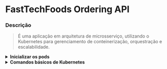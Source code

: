 # FastTechFoods Ordering API

### Descrição
> É uma aplicação em arquitetura de microsserviço, utilizando o Kubernetes para gerenciamento de conteinerização, orquestração e escalabilidade.


<details>
  <summary><strong>Inicializar os pods</strong></summary>
  
### Criar o Micro serviço
  ```
  kubectl apply -f .\k8s
  ```

** Demais serviços de insfraestrutura estão configurados na API Gateway

</details>

<details>
  <summary><strong>Comandos básicos de Kubernetes</strong></summary>

  ### Visualizar
  ```
  kubectl get secrets

  kubectl get pv,pvc

  kubectl get pods,deployment,svc
  
  kubectl get deployment,svc -l app=contact-api
  
  kubectl describe deployment/api-gateway
  
  kubectl logs pods/contact-persistence-9b887cd7d-htr5r --tail=50
  ```
  
  ### Interação
  ```
  kubectl apply -f deployment.yaml
  
  kubectl delete deployment/api-gateway
  
  kubectl delete deployment,svc -l app=contact-api

  kubectl delete configmaps --all
  
  # Editar sem rebuildar a imagem
  kubectl edit configmap api-gateway-config
  
  kubectl rollout restart deployment api-gateway
  ```
</details>
